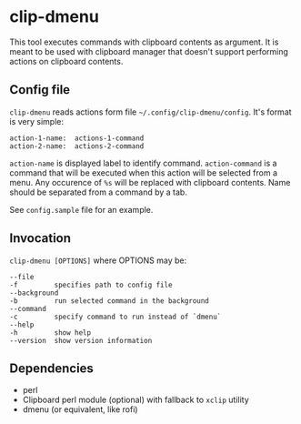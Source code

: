 # clip-dmenu

This tool executes commands with clipboard contents as argument.
It is meant to be used with clipboard manager that doesn't support performing actions on clipboard contents.

## Config file
`clip-dmenu` reads actions form file `~/.config/clip-dmenu/config`.
It's format is very simple:

```
action-1-name:	actions-1-command
action-2-name:	actions-2-command
```

`action-name` is displayed label to identify command.
`action-command` is a command that will be executed when this action will be selected from a menu. Any occurence of `%s` will be replaced with clipboard contents.
Name should be separated from a command by a tab.

See `config.sample` file for an example.

## Invocation
`clip-dmenu [OPTIONS]`
where OPTIONS may be:

	--file
	-f         specifies path to config file
	--background
	-b         run selected command in the background
	--command
	-c         specify command to run instead of `dmenu`
	--help
	-h         show help
	--version  show version information

## Dependencies
- perl
- Clipboard perl module (optional) with fallback to `xclip` utility
- dmenu (or equivalent, like rofi)
